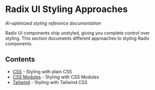 # Radix UI Styling Approaches

*AI-optimized styling reference documentation*

Radix UI components ship unstyled, giving you complete control over styling. This section documents different approaches to styling Radix components.

## Contents

- [CSS](./css.md) - Styling with plain CSS
- [CSS Modules](./css-modules.md) - Styling with CSS Modules
- [Tailwind](./tailwind.md) - Styling with Tailwind CSS